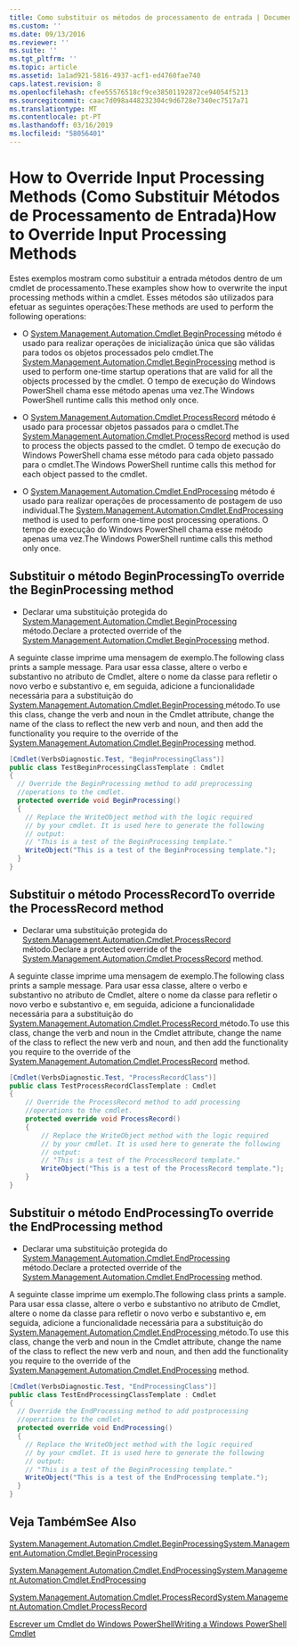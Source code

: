 ```yaml
---
title: Como substituir os métodos de processamento de entrada | Documentos da Microsoft
ms.custom: ''
ms.date: 09/13/2016
ms.reviewer: ''
ms.suite: ''
ms.tgt_pltfrm: ''
ms.topic: article
ms.assetid: 1a1ad921-5816-4937-acf1-ed4760fae740
caps.latest.revision: 8
ms.openlocfilehash: cfee55576518cf9ce38501192872ce94054f5213
ms.sourcegitcommit: caac7d098a448232304c9d6728e7340ec7517a71
ms.translationtype: MT
ms.contentlocale: pt-PT
ms.lasthandoff: 03/16/2019
ms.locfileid: "58056401"
---
```

# <a name="how-to-override-input-processing-methods"></a><span data-ttu-id="d4e9c-102">How to Override Input Processing Methods (Como Substituir Métodos de Processamento de Entrada)</span><span class="sxs-lookup"><span data-stu-id="d4e9c-102">How to Override Input Processing Methods</span></span>

<span data-ttu-id="d4e9c-103">Estes exemplos mostram como substituir a entrada métodos dentro de um cmdlet de processamento.</span><span class="sxs-lookup"><span data-stu-id="d4e9c-103">These examples show how to overwrite the input processing methods within a cmdlet.</span></span> <span data-ttu-id="d4e9c-104">Esses métodos são utilizados para efetuar as seguintes operações:</span><span class="sxs-lookup"><span data-stu-id="d4e9c-104">These methods are used to perform the following operations:</span></span>

- <span data-ttu-id="d4e9c-105">O [System.Management.Automation.Cmdlet.BeginProcessing](/dotnet/api/System.Management.Automation.Cmdlet.BeginProcessing) método é usado para realizar operações de inicialização única que são válidas para todos os objetos processados pelo cmdlet.</span><span class="sxs-lookup"><span data-stu-id="d4e9c-105">The [System.Management.Automation.Cmdlet.BeginProcessing](/dotnet/api/System.Management.Automation.Cmdlet.BeginProcessing) method is used to perform one-time startup operations that are valid for all the objects processed by the cmdlet.</span></span> <span data-ttu-id="d4e9c-106">O tempo de execução do Windows PowerShell chama esse método apenas uma vez.</span><span class="sxs-lookup"><span data-stu-id="d4e9c-106">The Windows PowerShell runtime calls this method only once.</span></span>

- <span data-ttu-id="d4e9c-107">O [System.Management.Automation.Cmdlet.ProcessRecord](/dotnet/api/System.Management.Automation.Cmdlet.ProcessRecord) método é usado para processar objetos passados para o cmdlet.</span><span class="sxs-lookup"><span data-stu-id="d4e9c-107">The [System.Management.Automation.Cmdlet.ProcessRecord](/dotnet/api/System.Management.Automation.Cmdlet.ProcessRecord) method is used to process the objects passed to the cmdlet.</span></span> <span data-ttu-id="d4e9c-108">O tempo de execução do Windows PowerShell chama esse método para cada objeto passado para o cmdlet.</span><span class="sxs-lookup"><span data-stu-id="d4e9c-108">The Windows PowerShell runtime calls this method for each object passed to the cmdlet.</span></span>

- <span data-ttu-id="d4e9c-109">O [System.Management.Automation.Cmdlet.EndProcessing](/dotnet/api/System.Management.Automation.Cmdlet.EndProcessing) método é usado para realizar operações de processamento de postagem de uso individual.</span><span class="sxs-lookup"><span data-stu-id="d4e9c-109">The [System.Management.Automation.Cmdlet.EndProcessing](/dotnet/api/System.Management.Automation.Cmdlet.EndProcessing) method is used to perform one-time post processing operations.</span></span> <span data-ttu-id="d4e9c-110">O tempo de execução do Windows PowerShell chama esse método apenas uma vez.</span><span class="sxs-lookup"><span data-stu-id="d4e9c-110">The Windows PowerShell runtime calls this method only once.</span></span>

## <a name="to-override-the-beginprocessing-method"></a><span data-ttu-id="d4e9c-111">Substituir o método BeginProcessing</span><span class="sxs-lookup"><span data-stu-id="d4e9c-111">To override the BeginProcessing method</span></span>

- <span data-ttu-id="d4e9c-112">Declarar uma substituição protegida do [System.Management.Automation.Cmdlet.BeginProcessing](/dotnet/api/System.Management.Automation.Cmdlet.BeginProcessing) método.</span><span class="sxs-lookup"><span data-stu-id="d4e9c-112">Declare a protected override of the [System.Management.Automation.Cmdlet.BeginProcessing](/dotnet/api/System.Management.Automation.Cmdlet.BeginProcessing) method.</span></span>

<span data-ttu-id="d4e9c-113">A seguinte classe imprime uma mensagem de exemplo.</span><span class="sxs-lookup"><span data-stu-id="d4e9c-113">The following class prints a sample message.</span></span> <span data-ttu-id="d4e9c-114">Para usar essa classe, altere o verbo e substantivo no atributo de Cmdlet, altere o nome da classe para refletir o novo verbo e substantivo e, em seguida, adicione a funcionalidade necessária para a substituição do [System.Management.Automation.Cmdlet.BeginProcessing ](/dotnet/api/System.Management.Automation.Cmdlet.BeginProcessing) método.</span><span class="sxs-lookup"><span data-stu-id="d4e9c-114">To use this class, change the verb and noun in the Cmdlet attribute, change the name of the class to reflect the new verb and noun, and then add the functionality you require to the override of the [System.Management.Automation.Cmdlet.BeginProcessing](/dotnet/api/System.Management.Automation.Cmdlet.BeginProcessing) method.</span></span>

```csharp
[Cmdlet(VerbsDiagnostic.Test, "BeginProcessingClass")]
public class TestBeginProcessingClassTemplate : Cmdlet
{
  // Override the BeginProcessing method to add preprocessing
  //operations to the cmdlet.
  protected override void BeginProcessing()
  {
    // Replace the WriteObject method with the logic required
    // by your cmdlet. It is used here to generate the following
    // output:
    // "This is a test of the BeginProcessing template."
    WriteObject("This is a test of the BeginProcessing template.");
  }
}
```

## <a name="to-override-the-processrecord-method"></a><span data-ttu-id="d4e9c-115">Substituir o método ProcessRecord</span><span class="sxs-lookup"><span data-stu-id="d4e9c-115">To override the ProcessRecord method</span></span>

- <span data-ttu-id="d4e9c-116">Declarar uma substituição protegida do [System.Management.Automation.Cmdlet.ProcessRecord](/dotnet/api/System.Management.Automation.Cmdlet.ProcessRecord) método.</span><span class="sxs-lookup"><span data-stu-id="d4e9c-116">Declare a protected override of the [System.Management.Automation.Cmdlet.ProcessRecord](/dotnet/api/System.Management.Automation.Cmdlet.ProcessRecord) method.</span></span>

<span data-ttu-id="d4e9c-117">A seguinte classe imprime uma mensagem de exemplo.</span><span class="sxs-lookup"><span data-stu-id="d4e9c-117">The following class prints a sample message.</span></span> <span data-ttu-id="d4e9c-118">Para usar essa classe, altere o verbo e substantivo no atributo de Cmdlet, altere o nome da classe para refletir o novo verbo e substantivo e, em seguida, adicione a funcionalidade necessária para a substituição do [System.Management.Automation.Cmdlet.ProcessRecord ](/dotnet/api/System.Management.Automation.Cmdlet.ProcessRecord) método.</span><span class="sxs-lookup"><span data-stu-id="d4e9c-118">To use this class, change the verb and noun in the Cmdlet attribute, change the name of the class to reflect the new verb and noun, and then add the functionality you require to the override of the [System.Management.Automation.Cmdlet.ProcessRecord](/dotnet/api/System.Management.Automation.Cmdlet.ProcessRecord) method.</span></span>

```csharp
[Cmdlet(VerbsDiagnostic.Test, "ProcessRecordClass")]
public class TestProcessRecordClassTemplate : Cmdlet
{
    // Override the ProcessRecord method to add processing
    //operations to the cmdlet.
    protected override void ProcessRecord()
    {
        // Replace the WriteObject method with the logic required
        // by your cmdlet. It is used here to generate the following
        // output:
        // "This is a test of the ProcessRecord template."
        WriteObject("This is a test of the ProcessRecord template.");
    }
}

```

## <a name="to-override-the-endprocessing-method"></a><span data-ttu-id="d4e9c-119">Substituir o método EndProcessing</span><span class="sxs-lookup"><span data-stu-id="d4e9c-119">To override the EndProcessing method</span></span>

- <span data-ttu-id="d4e9c-120">Declarar uma substituição protegida do [System.Management.Automation.Cmdlet.EndProcessing](/dotnet/api/System.Management.Automation.Cmdlet.EndProcessing) método.</span><span class="sxs-lookup"><span data-stu-id="d4e9c-120">Declare a protected override of the [System.Management.Automation.Cmdlet.EndProcessing](/dotnet/api/System.Management.Automation.Cmdlet.EndProcessing) method.</span></span>

<span data-ttu-id="d4e9c-121">A seguinte classe imprime um exemplo.</span><span class="sxs-lookup"><span data-stu-id="d4e9c-121">The following class prints a sample.</span></span> <span data-ttu-id="d4e9c-122">Para usar essa classe, altere o verbo e substantivo no atributo de Cmdlet, altere o nome da classe para refletir o novo verbo e substantivo e, em seguida, adicione a funcionalidade necessária para a substituição do [System.Management.Automation.Cmdlet.EndProcessing ](/dotnet/api/System.Management.Automation.Cmdlet.EndProcessing) método.</span><span class="sxs-lookup"><span data-stu-id="d4e9c-122">To use this class, change the verb and noun in the Cmdlet attribute, change the name of the class to reflect the new verb and noun, and then add the functionality you require to the override of the [System.Management.Automation.Cmdlet.EndProcessing](/dotnet/api/System.Management.Automation.Cmdlet.EndProcessing) method.</span></span>

```csharp
[Cmdlet(VerbsDiagnostic.Test, "EndProcessingClass")]
public class TestEndProcessingClassTemplate : Cmdlet
{
  // Override the EndProcessing method to add postprocessing
  //operations to the cmdlet.
  protected override void EndProcessing()
  {
    // Replace the WriteObject method with the logic required
    // by your cmdlet. It is used here to generate the following
    // output:
    // "This is a test of the BeginProcessing template."
    WriteObject("This is a test of the EndProcessing template.");
  }
}
```

## <a name="see-also"></a><span data-ttu-id="d4e9c-123">Veja Também</span><span class="sxs-lookup"><span data-stu-id="d4e9c-123">See Also</span></span>

[<span data-ttu-id="d4e9c-124">System.Management.Automation.Cmdlet.BeginProcessing</span><span class="sxs-lookup"><span data-stu-id="d4e9c-124">System.Management.Automation.Cmdlet.BeginProcessing</span></span>](/dotnet/api/System.Management.Automation.Cmdlet.BeginProcessing)

[<span data-ttu-id="d4e9c-125">System.Management.Automation.Cmdlet.EndProcessing</span><span class="sxs-lookup"><span data-stu-id="d4e9c-125">System.Management.Automation.Cmdlet.EndProcessing</span></span>](/dotnet/api/System.Management.Automation.Cmdlet.EndProcessing)

[<span data-ttu-id="d4e9c-126">System.Management.Automation.Cmdlet.ProcessRecord</span><span class="sxs-lookup"><span data-stu-id="d4e9c-126">System.Management.Automation.Cmdlet.ProcessRecord</span></span>](/dotnet/api/System.Management.Automation.Cmdlet.ProcessRecord)

[<span data-ttu-id="d4e9c-127">Escrever um Cmdlet do Windows PowerShell</span><span class="sxs-lookup"><span data-stu-id="d4e9c-127">Writing a Windows PowerShell Cmdlet</span></span>](./writing-a-windows-powershell-cmdlet.md)
